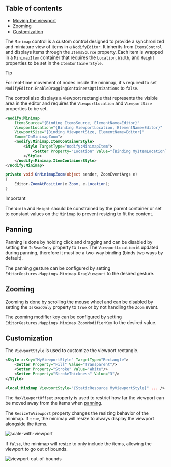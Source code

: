 ## Table of contents

- [Moving the viewport](#panning)
- [Zooming](#zooming)
- [Customization](#customization)

The `Minimap` control is a custom control designed to provide a synchronized and miniature view of items in a `NodifyEditor`. It inherits from `ItemsControl` and displays items through the `ItemsSource` property. Each item is wrapped in a `MinimapItem` container that requires the `Location`, `Width`, and `Height` properties to be set in the `ItemContainerStyle`.

> [!TIP]
> For real-time movement of nodes inside the minimap, it's required to set `NodifyEditor.EnableDraggingContainersOptimizations` to `false`.

The control also displays a viewport rectangle that represents the visible area in the editor and requires the `ViewportLocation` and `ViewportSize` properties to be set.

```xml
<nodify:Minimap
    ItemsSource="{Binding ItemsSource, ElementName=Editor}"
    ViewportLocation="{Binding ViewportLocation, ElementName=Editor}"
    ViewportSize="{Binding ViewportSize, ElementName=Editor}"
    Zoom="OnMinimapZoom">
    <nodify:Minimap.ItemContainerStyle>
        <Style TargetType="nodify:MinimapItem">
            <Setter Property="Location" Value="{Binding MyItemLocation}" />
        </Style>
    </nodify:Minimap.ItemContainerStyle>
</nodify:Minimap>
```

```csharp
private void OnMinimapZoom(object sender, ZoomEventArgs e)
{
    Editor.ZoomAtPosition(e.Zoom, e.Location);
}
```

> [!IMPORTANT]
> The `Width` and `Height` should be constrained by the parent container or set to constant values on the `Minimap` to prevent resizing to fit the content.

## Panning

Panning is done by holding click and dragging and can be disabled by setting the `IsReadOnly` property to `true`. The `ViewportLocation` is updated during panning, therefore it must be a two-way binding (binds two ways by default).

The panning gesture can be configured by setting `EditorGestures.Mappings.Minimap.DragViewport` to the desired gesture.

## Zooming

Zooming is done by scrolling the mouse wheel and can be disabled by setting the `IsReadOnly` property to `true` or by not handling the `Zoom` event.

The zooming modifier key can be configured by setting `EditorGestures.Mappings.Minimap.ZoomModifierKey` to the desired value.

## Customization

The `ViewportStyle` is used to customize the viewport rectangle.

```xml
<Style x:Key="MyViewportStyle" TargetType="Rectangle">
    <Setter Property="Fill" Value="Transparent"/>
    <Setter Property="Stroke" Value="White"/>
    <Setter Property="StrokeThickness" Value="3"/>
</Style>

<local:Minimap ViewportStyle="{StaticResource MyViewportStyle}" ... />
```

The `MaxViewportOffset` property is used to restrict how far the viewport can be moved away from the items when [panning](#panning).

The `ResizeToViewport` property changes the resizing behavior of the minimap.
If `true`, the minimap will resize to always display the viewport alongside the items.

![scale-with-viewport](https://github.com/user-attachments/assets/7a8887bf-f3f4-44d7-8311-6d9ba7869d78)

If `false`, the minimap will resize to only include the items, allowing the viewport to go out of bounds.

![viewport-out-of-bounds](https://github.com/user-attachments/assets/5d3b388e-8e40-4bfe-af3b-4c12fb47548d)
